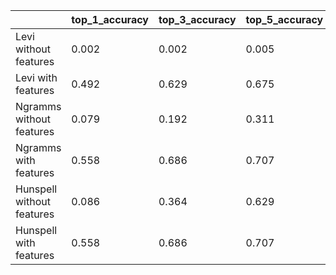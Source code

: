 |                           | top_1_accuracy | top_3_accuracy | top_5_accuracy | mean_place_in_top | mrr   | time,s |
|---------------------------|----------------|----------------|----------------|-------------------|-------|--------|
| Levi without features     | 0.002          | 0.002          | 0.005          | 156.315           | 0.013 | 18     |
| Levi with features        | 0.492          | 0.629          | 0.675          | 5.887             | 0.574 | 90     |
| Ngramms without features  | 0.079          | 0.192          | 0.311          | 11.180            | 0.191 | 65     |
| Ngramms with features     | 0.558          | 0.686          | 0.707          | 1.934             | 0.627 | 70     |
| Hunspell without features | 0.086          | 0.364          | 0.629          | 4.448             | 0.292 | 277    |
| Hunspell with features    | 0.558          | 0.686          | 0.707          | 1.934             | 0.627 | 69     |